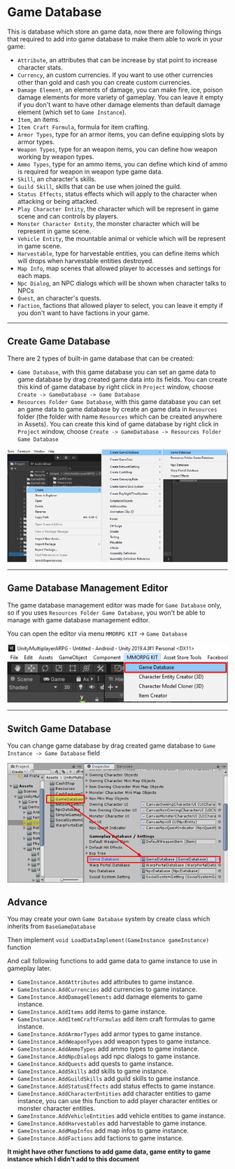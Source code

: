 # Game Database

This is database which store an game data, now there are following things that required to add into game database to make them able to work in your game:

*   `Attribute`, an attributes that can be increase by stat point to increase character stats.
*   `Currency`, an custom currencies. If you want to use other currencies other than gold and cash you can create custom currencies.
*   `Damage Element`, an elements of damage, you can make fire, ice, poison damage elements for more variety of gameplay. You can leave it empty if you don't want to have other damage elements than default damage element (which set to `Game Instance`).
*   `Item`, an items.
*   `Item Craft Formula`, formula for item crafting.
*   `Armor Types`, type for an armor items, you can define equipping slots by armor types.
*   `Weapon Types`, type for an weapon items, you can define how weapon working by weapon types.
*   `Ammo Types`, type for an ammo items, you can define which kind of ammo is required for weapon in weapon type game data.
*   `Skill`, an character's skills.
*   `Guild Skill`, skills that can be use when joined the guild.
*   `Status Effects`, status effects which will apply to the character when attacking or being attacked.
*   `Play Character Entity`, the character which will be represent in game scene and can controls by players.
*   `Monster Character Entity`, the monster character which will be represent in game scene.
*   `Vehicle Entity`, the mountable animal or vehicle which will be represent in game scene.
*   `Harvestable`, type for harvestable entities, you can define items which will drops when harvestable entities destroyed.
*   `Map Info`, map scenes that allowed player to accesses and settings for each maps.
*   `Npc Dialog`, an NPC dialogs which will be shown when character talks to NPCs
*   `Quest`, an character's quests.
*   `Faction`, factions that allowed player to select, you can leave it empty if you don't want to have factions in your game.

* * *

## Create Game Database

There are 2 types of built-in game database that can be created:

*   `Game Database`, with this game database you can set an game data to game database by drag created game data into its fields. You can create this kind of game database by right click in `Project` window, choose `Create -> GameDatabase -> Game Database`
*   `Resources Folder Game Database`, with this game database you can set an game data to game database by create an game data in `Resources` folder (the folder with name `Resources` which can be created anywhere in Assets). You can create this kind of game database by right click in `Project` window, choose `Create -> GameDatabase -> Resources Folder Game Database`

![](../images/create-game-database-menu.png)

* * *

## Game Database Management Editor

The game database management editor was made for `Game Database` only, so if you uses `Resources Folder Game Database`, you won't be able to manage with game database management editor.

You can open the editor via menu `MMORPG KIT` -> `Game Database`

![](../images/game-database-editor.png)

* * *

## Switch Game Database

You can change game database by drag created game database to `Game Instance -> Game Database` field

![](../images/103/001.png)

## Advance

You may create your own `Game Database` system by create class which inherits from `BaseGameDatabase` 

Then implement `void LoadDataImplement(GameInstance gameInstance)` function

And call following functions to add game data to game instance to use in gameplay later.

*   `GameInstance.AddAttributes` add attributes to game instance.
*   `GameInstance.AddCurrencies` add currencies to game instance.
*   `GameInstance.AddDamageElements` add damage elements to game instance.
*   `GameInstance.AddItems` add items to game instance.
*   `GameInstance.AddItemCraftFormulas` add item craft formulas to game instance.
*   `GameInstance.AddArmorTypes` add armor types to game instance.
*   `GameInstance.AddWeaponTypes` add weapon types to game instance.
*   `GameInstance.AddAmmoTypes` add ammo types to game instance.
*   `GameInstance.AddNpcDialogs` add npc dialogs to game instance.
*   `GameInstance.AddQuests` add quests to game instance.
*   `GameInstance.AddSkills` add skills to game instance.
*   `GameInstance.AddGuildSkills` add guild skills to game instance.
*   `GameInstance.AddStatusEffects` add status effects to game instance.
*   `GameInstance.AddCharacterEntities` add character entities to game instance, you can use this function to add player character entities or monster character entities.
*   `GameInstance.AddVehicleEntities` add vehicle entities to game instance.
*   `GameInstance.AddHarvestables` add harvestable to game instance.
*   `GameInstance.AddMapInfos` add map infos to game instance.
*   `GameInstance.AddFactions` add factions to game instance.

**It might have other functions to add game data, game entity to game instance which I didn't add to this document**
